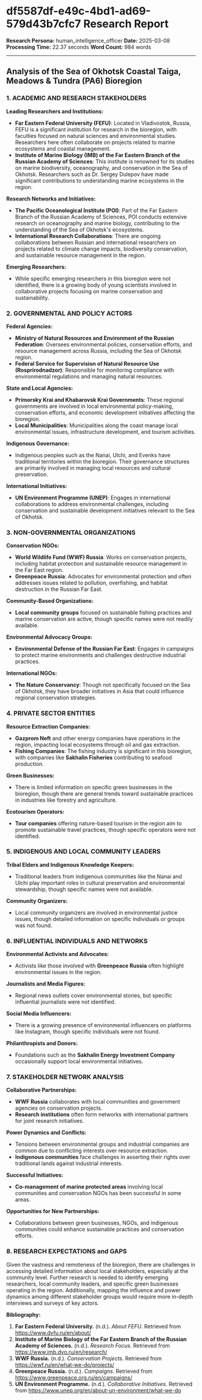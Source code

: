 # df5587df-e49c-4bd1-ad69-579d43b7cfc7 Research Report

**Research Persona:** human_intelligence_officer
**Date:** 2025-03-08
**Processing Time:** 22.37 seconds
**Word Count:** 984 words

---

## Analysis of the Sea of Okhotsk Coastal Taiga, Meadows & Tundra (PA6) Bioregion

### 1. ACADEMIC AND RESEARCH STAKEHOLDERS

**Leading Researchers and Institutions:**
- **Far Eastern Federal University (FEFU)**: Located in Vladivostok, Russia, FEFU is a significant institution for research in the bioregion, with faculties focused on natural sciences and environmental studies. Researchers here often collaborate on projects related to marine ecosystems and coastal management.
- **Institute of Marine Biology (IMB) of the Far Eastern Branch of the Russian Academy of Sciences**: This institute is renowned for its studies on marine biodiversity, oceanography, and conservation in the Sea of Okhotsk. Researchers such as Dr. Sergey Dulepov have made significant contributions to understanding marine ecosystems in the region.

**Research Networks and Initiatives:**
- **The Pacific Oceanological Institute (POI)**: Part of the Far Eastern Branch of the Russian Academy of Sciences, POI conducts extensive research on oceanography and marine biology, contributing to the understanding of the Sea of Okhotsk's ecosystems.
- **International Research Collaborations**: There are ongoing collaborations between Russian and international researchers on projects related to climate change impacts, biodiversity conservation, and sustainable resource management in the region.

**Emerging Researchers:**
- While specific emerging researchers in this bioregion were not identified, there is a growing body of young scientists involved in collaborative projects focusing on marine conservation and sustainability.

### 2. GOVERNMENTAL AND POLICY ACTORS

**Federal Agencies:**
- **Ministry of Natural Resources and Environment of the Russian Federation**: Oversees environmental policies, conservation efforts, and resource management across Russia, including the Sea of Okhotsk region.
- **Federal Service for Supervision of Natural Resource Use (Rosprirodnadzor)**: Responsible for monitoring compliance with environmental regulations and managing natural resources.

**State and Local Agencies:**
- **Primorsky Krai and Khabarovsk Krai Governments**: These regional governments are involved in local environmental policy-making, conservation efforts, and economic development initiatives affecting the bioregion.
- **Local Municipalities**: Municipalities along the coast manage local environmental issues, infrastructure development, and tourism activities.

**Indigenous Governance:**
- Indigenous peoples such as the Nanai, Ulchi, and Evenks have traditional territories within the bioregion. Their governance structures are primarily involved in managing local resources and cultural preservation.

**International Initiatives:**
- **UN Environment Programme (UNEP)**: Engages in international collaborations to address environmental challenges, including conservation and sustainable development initiatives relevant to the Sea of Okhotsk.

### 3. NON-GOVERNMENTAL ORGANIZATIONS

**Conservation NGOs:**
- **World Wildlife Fund (WWF) Russia**: Works on conservation projects, including habitat protection and sustainable resource management in the Far East region.
- **Greenpeace Russia**: Advocates for environmental protection and often addresses issues related to pollution, overfishing, and habitat destruction in the Russian Far East.

**Community-Based Organizations:**
- **Local community groups** focused on sustainable fishing practices and marine conservation are active, though specific names were not readily available.

**Environmental Advocacy Groups:**
- **Environmental Defense of the Russian Far East**: Engages in campaigns to protect marine environments and challenges destructive industrial practices.

**International NGOs:**
- **The Nature Conservancy**: Though not specifically focused on the Sea of Okhotsk, they have broader initiatives in Asia that could influence regional conservation strategies.

### 4. PRIVATE SECTOR ENTITIES

**Resource Extraction Companies:**
- **Gazprom Neft** and other energy companies have operations in the region, impacting local ecosystems through oil and gas extraction.
- **Fishing Companies**: The fishing industry is significant in this bioregion, with companies like **Sakhalin Fisheries** contributing to seafood production.

**Green Businesses:**
- There is limited information on specific green businesses in the bioregion, though there are general trends toward sustainable practices in industries like forestry and agriculture.

**Ecotourism Operators:**
- **Tour companies** offering nature-based tourism in the region aim to promote sustainable travel practices, though specific operators were not identified.

### 5. INDIGENOUS AND LOCAL COMMUNITY LEADERS

**Tribal Elders and Indigenous Knowledge Keepers:**
- Traditional leaders from indigenous communities like the Nanai and Ulchi play important roles in cultural preservation and environmental stewardship, though specific names were not available.

**Community Organizers:**
- Local community organizers are involved in environmental justice issues, though detailed information on specific individuals or groups was not found.

### 6. INFLUENTIAL INDIVIDUALS AND NETWORKS

**Environmental Activists and Advocates:**
- Activists like those involved with **Greenpeace Russia** often highlight environmental issues in the region.

**Journalists and Media Figures:**
- Regional news outlets cover environmental stories, but specific influential journalists were not identified.

**Social Media Influencers:**
- There is a growing presence of environmental influencers on platforms like Instagram, though specific individuals were not found.

**Philanthropists and Donors:**
- Foundations such as the **Sakhalin Energy Investment Company** occasionally support local environmental initiatives.

### 7. STAKEHOLDER NETWORK ANALYSIS

**Collaborative Partnerships:**
- **WWF Russia** collaborates with local communities and government agencies on conservation projects.
- **Research institutions** often form networks with international partners for joint research initiatives.

**Power Dynamics and Conflicts:**
- Tensions between environmental groups and industrial companies are common due to conflicting interests over resource extraction.
- **Indigenous communities** face challenges in asserting their rights over traditional lands against industrial interests.

**Successful Initiatives:**
- **Co-management of marine protected areas** involving local communities and conservation NGOs has been successful in some areas.

**Opportunities for New Partnerships:**
- Collaborations between green businesses, NGOs, and indigenous communities could enhance sustainable practices and conservation efforts.

### 8. RESEARCH EXPECTATIONS and GAPS

Given the vastness and remoteness of the bioregion, there are challenges in accessing detailed information about local stakeholders, especially at the community level. Further research is needed to identify emerging researchers, local community leaders, and specific green businesses operating in the region. Additionally, mapping the influence and power dynamics among different stakeholder groups would require more in-depth interviews and surveys of key actors.

**Bibliography:**

1. **Far Eastern Federal University.** (n.d.). *About FEFU*. Retrieved from <https://www.dvfu.ru/en/about/>
2. **Institute of Marine Biology of the Far Eastern Branch of the Russian Academy of Sciences.** (n.d.). *Research Focus*. Retrieved from <https://www.imb.dvo.ru/en/research/>
3. **WWF Russia.** (n.d.). *Conservation Projects*. Retrieved from <https://wwf.ru/en/what-we-do/projects/>
4. **Greenpeace Russia.** (n.d.). *Campaigns*. Retrieved from <https://www.greenpeace.org.ru/en/campaigns/>
5. **UN Environment Programme.** (n.d.). *Collaborative Initiatives*. Retrieved from <https://www.unep.org/en/about-un-environment/what-we-do>